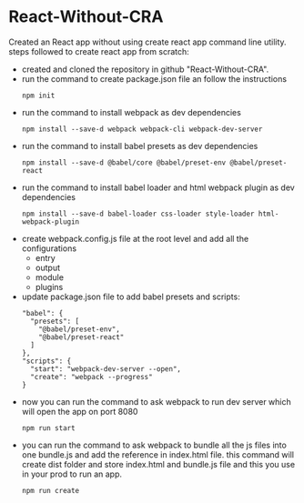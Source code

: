 # React-Without-CRA
Created an React app without using create react app command line utility.<br/>
steps followed to create react app from scratch:
- created and cloned the repository in github "React-Without-CRA".
- run the command to create package.json file an follow the instructions
  ```
  npm init
  ```
- run the command to install webpack as dev dependencies
  ```
  npm install --save-d webpack webpack-cli webpack-dev-server
  ```
- run the command to install babel presets as dev dependencies
  ```
  npm install --save-d @babel/core @babel/preset-env @babel/preset-react
  ```
- run the command to install babel loader and html webpack plugin as dev dependencies
  ```
  npm install --save-d babel-loader css-loader style-loader html-webpack-plugin
  ```
- create webpack.config.js file at the root level and add all the configurations
  - entry
  - output
  - module
  - plugins
- update package.json file to add babel presets and scripts:
  ```
  "babel": {
    "presets": [
      "@babel/preset-env",
      "@babel/preset-react"
    ]
  },
  "scripts": {
    "start": "webpack-dev-server --open",
    "create": "webpack --progress"
  }
  ```
- now you can run the command to ask webpack to run dev server which will open the app on port 8080
  ```
  npm run start
  ```
 - you can run the command to ask webpack to bundle all the js files into one bundle.js and add the reference in index.html file.
    this command will create dist folder and store index.html and bundle.js file and this you use in your prod to run an app.
    ```
    npm run create
    ```
 
